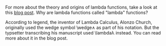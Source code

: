 For more about the theory and origins of lambda functions, take a look at this [blog post](http://palmstroem.blogspot.com/2012/05/lambda-calculus-for-absolute-dummies.html). Why are lambda functions called "lambda" functions?

According to legend, the inventor of Lambda Calculus, Alonzo Church, originally used the wedge symbol \wedge∧ as part of his notation. But the typsetter transcribing his manuscript used \lambdaλ instead. You can read more about it in the blog post.